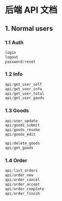 # 后端 API 文档

## 1. Normal users

### 1.1 Auth

```javascript
login
logout
password/reset
```

### 1.2 Info

```javascript
api/get_user_self
api/get_user_info
api/get_user_total
api/get_user_goods

```

### 1.3 Goods

```javascript
api/user_update
api/goods_submit
api/goods_revoke
api/goods_edit

api/delete_goods
api/get_goods
```

### 1.4 Order

```javascript
api/list_orders
api/order_new
api/order_cancel
api/order_accept
api/order_complete
api/order_finish
```

